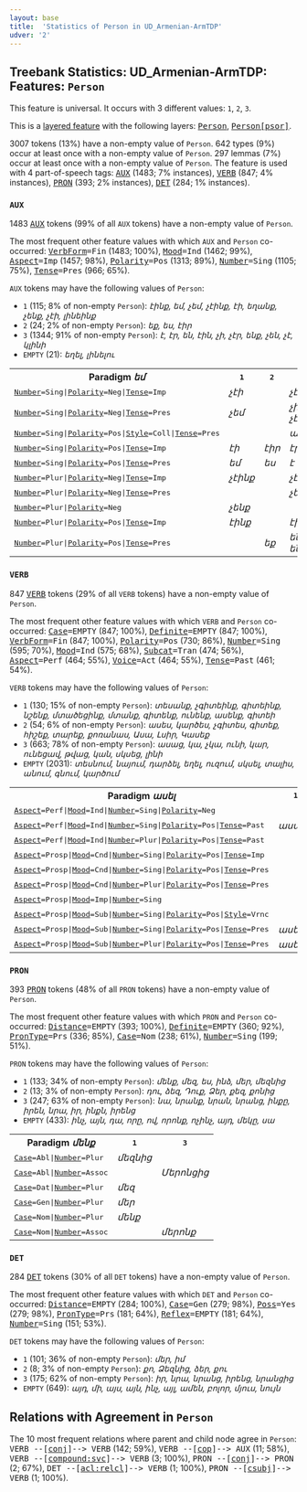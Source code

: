 ```yaml
---
layout: base
title:  'Statistics of Person in UD_Armenian-ArmTDP'
udver: '2'
---
```


## Treebank Statistics: UD_Armenian-ArmTDP: Features: `Person`

This feature is universal.
It occurs with 3 different values: `1`, `2`, `3`.

This is a <a href="../../u/overview/feat-layers.html">layered feature</a> with the following layers: <tt><a href="hy_armtdp-feat-Person.html">Person</a></tt>, <tt><a href="hy_armtdp-feat-Person-psor.html">Person[psor]</a></tt>.

3007 tokens (13%) have a non-empty value of `Person`.
642 types (9%) occur at least once with a non-empty value of `Person`.
297 lemmas (7%) occur at least once with a non-empty value of `Person`.
The feature is used with 4 part-of-speech tags: <tt><a href="hy_armtdp-pos-AUX.html">AUX</a></tt> (1483; 7% instances), <tt><a href="hy_armtdp-pos-VERB.html">VERB</a></tt> (847; 4% instances), <tt><a href="hy_armtdp-pos-PRON.html">PRON</a></tt> (393; 2% instances), <tt><a href="hy_armtdp-pos-DET.html">DET</a></tt> (284; 1% instances).

### `AUX`

1483 <tt><a href="hy_armtdp-pos-AUX.html">AUX</a></tt> tokens (99% of all `AUX` tokens) have a non-empty value of `Person`.

The most frequent other feature values with which `AUX` and `Person` co-occurred: <tt><a href="hy_armtdp-feat-VerbForm.html">VerbForm</a></tt><tt>=Fin</tt> (1483; 100%), <tt><a href="hy_armtdp-feat-Mood.html">Mood</a></tt><tt>=Ind</tt> (1462; 99%), <tt><a href="hy_armtdp-feat-Aspect.html">Aspect</a></tt><tt>=Imp</tt> (1457; 98%), <tt><a href="hy_armtdp-feat-Polarity.html">Polarity</a></tt><tt>=Pos</tt> (1313; 89%), <tt><a href="hy_armtdp-feat-Number.html">Number</a></tt><tt>=Sing</tt> (1105; 75%), <tt><a href="hy_armtdp-feat-Tense.html">Tense</a></tt><tt>=Pres</tt> (966; 65%).

`AUX` tokens may have the following values of `Person`:

* `1` (115; 8% of non-empty `Person`): <em>էինք, եմ, չեմ, չէինք, էի, եղանք, չենք, չէի, լինեինք</em>
* `2` (24; 2% of non-empty `Person`): <em>եք, ես, էիր</em>
* `3` (1344; 91% of non-empty `Person`): <em>է, էր, են, էին, չի, չէր, ենք, չեն, չէ, կլինի</em>
* `EMPTY` (21): <em>եղել, լինելու</em>

<table>
  <tr><th>Paradigm <i>եմ</i></th><th><tt>1</tt></th><th><tt>2</tt></th><th><tt>3</tt></th></tr>
  <tr><td><tt><tt><a href="hy_armtdp-feat-Number.html">Number</a></tt><tt>=Sing</tt>|<tt><a href="hy_armtdp-feat-Polarity.html">Polarity</a></tt><tt>=Neg</tt>|<tt><a href="hy_armtdp-feat-Tense.html">Tense</a></tt><tt>=Imp</tt></tt></td><td><em>չէի</em></td><td></td><td><em>չէր</em></td></tr>
  <tr><td><tt><tt><a href="hy_armtdp-feat-Number.html">Number</a></tt><tt>=Sing</tt>|<tt><a href="hy_armtdp-feat-Polarity.html">Polarity</a></tt><tt>=Neg</tt>|<tt><a href="hy_armtdp-feat-Tense.html">Tense</a></tt><tt>=Pres</tt></tt></td><td><em>չեմ</em></td><td></td><td><em>չի, չէ</em></td></tr>
  <tr><td><tt><tt><a href="hy_armtdp-feat-Number.html">Number</a></tt><tt>=Sing</tt>|<tt><a href="hy_armtdp-feat-Polarity.html">Polarity</a></tt><tt>=Pos</tt>|<tt><a href="hy_armtdp-feat-Style.html">Style</a></tt><tt>=Coll</tt>|<tt><a href="hy_armtdp-feat-Tense.html">Tense</a></tt><tt>=Pres</tt></tt></td><td></td><td></td><td><em>ա</em></td></tr>
  <tr><td><tt><tt><a href="hy_armtdp-feat-Number.html">Number</a></tt><tt>=Sing</tt>|<tt><a href="hy_armtdp-feat-Polarity.html">Polarity</a></tt><tt>=Pos</tt>|<tt><a href="hy_armtdp-feat-Tense.html">Tense</a></tt><tt>=Imp</tt></tt></td><td><em>էի</em></td><td><em>էիր</em></td><td><em>էր</em></td></tr>
  <tr><td><tt><tt><a href="hy_armtdp-feat-Number.html">Number</a></tt><tt>=Sing</tt>|<tt><a href="hy_armtdp-feat-Polarity.html">Polarity</a></tt><tt>=Pos</tt>|<tt><a href="hy_armtdp-feat-Tense.html">Tense</a></tt><tt>=Pres</tt></tt></td><td><em>եմ</em></td><td><em>ես</em></td><td><em>է</em></td></tr>
  <tr><td><tt><tt><a href="hy_armtdp-feat-Number.html">Number</a></tt><tt>=Plur</tt>|<tt><a href="hy_armtdp-feat-Polarity.html">Polarity</a></tt><tt>=Neg</tt>|<tt><a href="hy_armtdp-feat-Tense.html">Tense</a></tt><tt>=Imp</tt></tt></td><td><em>չէինք</em></td><td></td><td><em>չէին</em></td></tr>
  <tr><td><tt><tt><a href="hy_armtdp-feat-Number.html">Number</a></tt><tt>=Plur</tt>|<tt><a href="hy_armtdp-feat-Polarity.html">Polarity</a></tt><tt>=Neg</tt>|<tt><a href="hy_armtdp-feat-Tense.html">Tense</a></tt><tt>=Pres</tt></tt></td><td></td><td></td><td><em>չեն</em></td></tr>
  <tr><td><tt><tt><a href="hy_armtdp-feat-Number.html">Number</a></tt><tt>=Plur</tt>|<tt><a href="hy_armtdp-feat-Polarity.html">Polarity</a></tt><tt>=Neg</tt></tt></td><td><em>չենք</em></td><td></td><td></td></tr>
  <tr><td><tt><tt><a href="hy_armtdp-feat-Number.html">Number</a></tt><tt>=Plur</tt>|<tt><a href="hy_armtdp-feat-Polarity.html">Polarity</a></tt><tt>=Pos</tt>|<tt><a href="hy_armtdp-feat-Tense.html">Tense</a></tt><tt>=Imp</tt></tt></td><td><em>էինք</em></td><td></td><td><em>էին</em></td></tr>
  <tr><td><tt><tt><a href="hy_armtdp-feat-Number.html">Number</a></tt><tt>=Plur</tt>|<tt><a href="hy_armtdp-feat-Polarity.html">Polarity</a></tt><tt>=Pos</tt>|<tt><a href="hy_armtdp-feat-Tense.html">Tense</a></tt><tt>=Pres</tt></tt></td><td></td><td><em>եք</em></td><td><em>են, ենք</em></td></tr>
</table>

### `VERB`

847 <tt><a href="hy_armtdp-pos-VERB.html">VERB</a></tt> tokens (29% of all `VERB` tokens) have a non-empty value of `Person`.

The most frequent other feature values with which `VERB` and `Person` co-occurred: <tt><a href="hy_armtdp-feat-Case.html">Case</a></tt><tt>=EMPTY</tt> (847; 100%), <tt><a href="hy_armtdp-feat-Definite.html">Definite</a></tt><tt>=EMPTY</tt> (847; 100%), <tt><a href="hy_armtdp-feat-VerbForm.html">VerbForm</a></tt><tt>=Fin</tt> (847; 100%), <tt><a href="hy_armtdp-feat-Polarity.html">Polarity</a></tt><tt>=Pos</tt> (730; 86%), <tt><a href="hy_armtdp-feat-Number.html">Number</a></tt><tt>=Sing</tt> (595; 70%), <tt><a href="hy_armtdp-feat-Mood.html">Mood</a></tt><tt>=Ind</tt> (575; 68%), <tt><a href="hy_armtdp-feat-Subcat.html">Subcat</a></tt><tt>=Tran</tt> (474; 56%), <tt><a href="hy_armtdp-feat-Aspect.html">Aspect</a></tt><tt>=Perf</tt> (464; 55%), <tt><a href="hy_armtdp-feat-Voice.html">Voice</a></tt><tt>=Act</tt> (464; 55%), <tt><a href="hy_armtdp-feat-Tense.html">Tense</a></tt><tt>=Past</tt> (461; 54%).

`VERB` tokens may have the following values of `Person`:

* `1` (130; 15% of non-empty `Person`): <em>տեսանք, չգիտեինք, գիտեինք, նշենք, մտածեցինք, մտանք, գիտենք, ունենք, ասենք, գիտեի</em>
* `2` (54; 6% of non-empty `Person`): <em>ասես, կարծես, չգիտես, գիտեք, հիշեք, տարեք, քոռանաս, Ասա, Լսիր, Կասեք</em>
* `3` (663; 78% of non-empty `Person`): <em>ասաց, կա, չկա, ունի, կար, ունեցավ, թվաց, կան, սկսեց, լինի</em>
* `EMPTY` (2031): <em>տեսնում, նայում, դարձել, եղել, ուզում, սկսել, տալիս, անում, գնում, կարծում</em>

<table>
  <tr><th>Paradigm <i>ասել</i></th><th><tt>1</tt></th><th><tt>2</tt></th><th><tt>3</tt></th></tr>
  <tr><td><tt><tt><a href="hy_armtdp-feat-Aspect.html">Aspect</a></tt><tt>=Perf</tt>|<tt><a href="hy_armtdp-feat-Mood.html">Mood</a></tt><tt>=Ind</tt>|<tt><a href="hy_armtdp-feat-Number.html">Number</a></tt><tt>=Sing</tt>|<tt><a href="hy_armtdp-feat-Polarity.html">Polarity</a></tt><tt>=Neg</tt></tt></td><td></td><td></td><td><em>չասաց</em></td></tr>
  <tr><td><tt><tt><a href="hy_armtdp-feat-Aspect.html">Aspect</a></tt><tt>=Perf</tt>|<tt><a href="hy_armtdp-feat-Mood.html">Mood</a></tt><tt>=Ind</tt>|<tt><a href="hy_armtdp-feat-Number.html">Number</a></tt><tt>=Sing</tt>|<tt><a href="hy_armtdp-feat-Polarity.html">Polarity</a></tt><tt>=Pos</tt>|<tt><a href="hy_armtdp-feat-Tense.html">Tense</a></tt><tt>=Past</tt></tt></td><td><em>ասացի</em></td><td></td><td><em>ասաց</em></td></tr>
  <tr><td><tt><tt><a href="hy_armtdp-feat-Aspect.html">Aspect</a></tt><tt>=Perf</tt>|<tt><a href="hy_armtdp-feat-Mood.html">Mood</a></tt><tt>=Ind</tt>|<tt><a href="hy_armtdp-feat-Number.html">Number</a></tt><tt>=Plur</tt>|<tt><a href="hy_armtdp-feat-Polarity.html">Polarity</a></tt><tt>=Pos</tt>|<tt><a href="hy_armtdp-feat-Tense.html">Tense</a></tt><tt>=Past</tt></tt></td><td></td><td></td><td><em>ասացին</em></td></tr>
  <tr><td><tt><tt><a href="hy_armtdp-feat-Aspect.html">Aspect</a></tt><tt>=Prosp</tt>|<tt><a href="hy_armtdp-feat-Mood.html">Mood</a></tt><tt>=Cnd</tt>|<tt><a href="hy_armtdp-feat-Number.html">Number</a></tt><tt>=Sing</tt>|<tt><a href="hy_armtdp-feat-Polarity.html">Polarity</a></tt><tt>=Pos</tt>|<tt><a href="hy_armtdp-feat-Tense.html">Tense</a></tt><tt>=Imp</tt></tt></td><td></td><td></td><td><em>կասեր</em></td></tr>
  <tr><td><tt><tt><a href="hy_armtdp-feat-Aspect.html">Aspect</a></tt><tt>=Prosp</tt>|<tt><a href="hy_armtdp-feat-Mood.html">Mood</a></tt><tt>=Cnd</tt>|<tt><a href="hy_armtdp-feat-Number.html">Number</a></tt><tt>=Sing</tt>|<tt><a href="hy_armtdp-feat-Polarity.html">Polarity</a></tt><tt>=Pos</tt>|<tt><a href="hy_armtdp-feat-Tense.html">Tense</a></tt><tt>=Pres</tt></tt></td><td></td><td></td><td><em>կասի</em></td></tr>
  <tr><td><tt><tt><a href="hy_armtdp-feat-Aspect.html">Aspect</a></tt><tt>=Prosp</tt>|<tt><a href="hy_armtdp-feat-Mood.html">Mood</a></tt><tt>=Cnd</tt>|<tt><a href="hy_armtdp-feat-Number.html">Number</a></tt><tt>=Plur</tt>|<tt><a href="hy_armtdp-feat-Polarity.html">Polarity</a></tt><tt>=Pos</tt>|<tt><a href="hy_armtdp-feat-Tense.html">Tense</a></tt><tt>=Pres</tt></tt></td><td></td><td><em>Կասեք</em></td><td><em>կասեն</em></td></tr>
  <tr><td><tt><tt><a href="hy_armtdp-feat-Aspect.html">Aspect</a></tt><tt>=Prosp</tt>|<tt><a href="hy_armtdp-feat-Mood.html">Mood</a></tt><tt>=Imp</tt>|<tt><a href="hy_armtdp-feat-Number.html">Number</a></tt><tt>=Sing</tt></tt></td><td></td><td><em>Ասա</em></td><td></td></tr>
  <tr><td><tt><tt><a href="hy_armtdp-feat-Aspect.html">Aspect</a></tt><tt>=Prosp</tt>|<tt><a href="hy_armtdp-feat-Mood.html">Mood</a></tt><tt>=Sub</tt>|<tt><a href="hy_armtdp-feat-Number.html">Number</a></tt><tt>=Sing</tt>|<tt><a href="hy_armtdp-feat-Polarity.html">Polarity</a></tt><tt>=Pos</tt>|<tt><a href="hy_armtdp-feat-Style.html">Style</a></tt><tt>=Vrnc</tt></tt></td><td></td><td></td><td><em>ԱՍԵ</em></td></tr>
  <tr><td><tt><tt><a href="hy_armtdp-feat-Aspect.html">Aspect</a></tt><tt>=Prosp</tt>|<tt><a href="hy_armtdp-feat-Mood.html">Mood</a></tt><tt>=Sub</tt>|<tt><a href="hy_armtdp-feat-Number.html">Number</a></tt><tt>=Sing</tt>|<tt><a href="hy_armtdp-feat-Polarity.html">Polarity</a></tt><tt>=Pos</tt>|<tt><a href="hy_armtdp-feat-Tense.html">Tense</a></tt><tt>=Pres</tt></tt></td><td><em>ասեմ</em></td><td><em>ասես</em></td><td></td></tr>
  <tr><td><tt><tt><a href="hy_armtdp-feat-Aspect.html">Aspect</a></tt><tt>=Prosp</tt>|<tt><a href="hy_armtdp-feat-Mood.html">Mood</a></tt><tt>=Sub</tt>|<tt><a href="hy_armtdp-feat-Number.html">Number</a></tt><tt>=Plur</tt>|<tt><a href="hy_armtdp-feat-Polarity.html">Polarity</a></tt><tt>=Pos</tt>|<tt><a href="hy_armtdp-feat-Tense.html">Tense</a></tt><tt>=Pres</tt></tt></td><td><em>ասենք</em></td><td></td><td><em>ասեն</em></td></tr>
</table>

### `PRON`

393 <tt><a href="hy_armtdp-pos-PRON.html">PRON</a></tt> tokens (48% of all `PRON` tokens) have a non-empty value of `Person`.

The most frequent other feature values with which `PRON` and `Person` co-occurred: <tt><a href="hy_armtdp-feat-Distance.html">Distance</a></tt><tt>=EMPTY</tt> (393; 100%), <tt><a href="hy_armtdp-feat-Definite.html">Definite</a></tt><tt>=EMPTY</tt> (360; 92%), <tt><a href="hy_armtdp-feat-PronType.html">PronType</a></tt><tt>=Prs</tt> (336; 85%), <tt><a href="hy_armtdp-feat-Case.html">Case</a></tt><tt>=Nom</tt> (238; 61%), <tt><a href="hy_armtdp-feat-Number.html">Number</a></tt><tt>=Sing</tt> (199; 51%).

`PRON` tokens may have the following values of `Person`:

* `1` (133; 34% of non-empty `Person`): <em>մենք, մեզ, ես, ինձ, մեր, մեզնից</em>
* `2` (13; 3% of non-empty `Person`): <em>դու, ձեզ, Դուք, Ձեր, քեզ, քոնից</em>
* `3` (247; 63% of non-empty `Person`): <em>նա, նրանք, նրան, նրանց, ինքը, իրեն, նրա, իր, ինքն, իրենց</em>
* `EMPTY` (433): <em>ինչ, այն, դա, որը, ով, որոնք, ոչինչ, այդ, մեկը, սա</em>

<table>
  <tr><th>Paradigm <i>մենք</i></th><th><tt>1</tt></th><th><tt>3</tt></th></tr>
  <tr><td><tt><tt><a href="hy_armtdp-feat-Case.html">Case</a></tt><tt>=Abl</tt>|<tt><a href="hy_armtdp-feat-Number.html">Number</a></tt><tt>=Plur</tt></tt></td><td><em>մեզնից</em></td><td></td></tr>
  <tr><td><tt><tt><a href="hy_armtdp-feat-Case.html">Case</a></tt><tt>=Abl</tt>|<tt><a href="hy_armtdp-feat-Number.html">Number</a></tt><tt>=Assoc</tt></tt></td><td></td><td><em>Մերոնցից</em></td></tr>
  <tr><td><tt><tt><a href="hy_armtdp-feat-Case.html">Case</a></tt><tt>=Dat</tt>|<tt><a href="hy_armtdp-feat-Number.html">Number</a></tt><tt>=Plur</tt></tt></td><td><em>մեզ</em></td><td></td></tr>
  <tr><td><tt><tt><a href="hy_armtdp-feat-Case.html">Case</a></tt><tt>=Gen</tt>|<tt><a href="hy_armtdp-feat-Number.html">Number</a></tt><tt>=Plur</tt></tt></td><td><em>մեր</em></td><td></td></tr>
  <tr><td><tt><tt><a href="hy_armtdp-feat-Case.html">Case</a></tt><tt>=Nom</tt>|<tt><a href="hy_armtdp-feat-Number.html">Number</a></tt><tt>=Plur</tt></tt></td><td><em>մենք</em></td><td></td></tr>
  <tr><td><tt><tt><a href="hy_armtdp-feat-Case.html">Case</a></tt><tt>=Nom</tt>|<tt><a href="hy_armtdp-feat-Number.html">Number</a></tt><tt>=Assoc</tt></tt></td><td></td><td><em>մերոնք</em></td></tr>
</table>

### `DET`

284 <tt><a href="hy_armtdp-pos-DET.html">DET</a></tt> tokens (30% of all `DET` tokens) have a non-empty value of `Person`.

The most frequent other feature values with which `DET` and `Person` co-occurred: <tt><a href="hy_armtdp-feat-Distance.html">Distance</a></tt><tt>=EMPTY</tt> (284; 100%), <tt><a href="hy_armtdp-feat-Case.html">Case</a></tt><tt>=Gen</tt> (279; 98%), <tt><a href="hy_armtdp-feat-Poss.html">Poss</a></tt><tt>=Yes</tt> (279; 98%), <tt><a href="hy_armtdp-feat-PronType.html">PronType</a></tt><tt>=Prs</tt> (181; 64%), <tt><a href="hy_armtdp-feat-Reflex.html">Reflex</a></tt><tt>=EMPTY</tt> (181; 64%), <tt><a href="hy_armtdp-feat-Number.html">Number</a></tt><tt>=Sing</tt> (151; 53%).

`DET` tokens may have the following values of `Person`:

* `1` (101; 36% of non-empty `Person`): <em>մեր, իմ</em>
* `2` (8; 3% of non-empty `Person`): <em>քո, Ձեզնից, ձեր, քու</em>
* `3` (175; 62% of non-empty `Person`): <em>իր, նրա, նրանց, իրենց, նրանցից</em>
* `EMPTY` (649): <em>այդ, մի, այս, այն, ինչ, այլ, ամեն, բոլոր, մյուս, նույն</em>

## Relations with Agreement in `Person`

The 10 most frequent relations where parent and child node agree in `Person`:
<tt>VERB --[<tt><a href="hy_armtdp-dep-conj.html">conj</a></tt>]--> VERB</tt> (142; 59%),
<tt>VERB --[<tt><a href="hy_armtdp-dep-cop.html">cop</a></tt>]--> AUX</tt> (11; 58%),
<tt>VERB --[<tt><a href="hy_armtdp-dep-compound-svc.html">compound:svc</a></tt>]--> VERB</tt> (3; 100%),
<tt>PRON --[<tt><a href="hy_armtdp-dep-conj.html">conj</a></tt>]--> PRON</tt> (2; 67%),
<tt>DET --[<tt><a href="hy_armtdp-dep-acl-relcl.html">acl:relcl</a></tt>]--> VERB</tt> (1; 100%),
<tt>PRON --[<tt><a href="hy_armtdp-dep-csubj.html">csubj</a></tt>]--> VERB</tt> (1; 100%).

